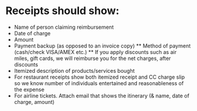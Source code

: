# Receipts should show:
* Name of person claiming reimbursement
* Date of charge
* Amount
* Payment backup (as opposed to an invoice copy)
** Method of payment (cash/check VISA/AMEX etc.)
** If you apply discounts such as air miles, gift cards, we will reimburse you for the net charges, after discounts
* Itemized description of products/services bought
* For restaurant receipts show both itemized receipt and CC charge slip so  we know number of individuals entertained and reasonableness of the expense
* For airline tickets. Attach email that shows the itinerary (& name, date of charge, amount)
